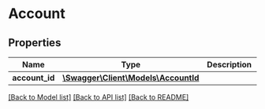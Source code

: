 # Account

## Properties
Name | Type | Description | Notes
------------ | ------------- | ------------- | -------------
**account_id** | [**\Swagger\Client\Models\AccountId**](AccountId.md) |  | 

[[Back to Model list]](../../README.md#documentation-for-models) [[Back to API list]](../../README.md#documentation-for-api-endpoints) [[Back to README]](../../README.md)

